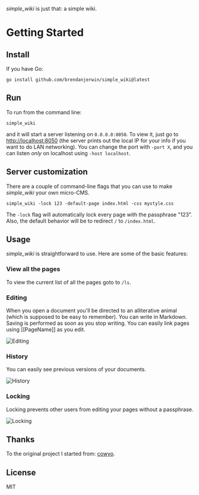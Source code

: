_simple_wiki_ is just that: a simple wiki.

# Getting Started

## Install

If you have Go:

```
go install github.com/brendanjerwin/simple_wiki@latest
```

## Run

To run from the command line:

```shell
simple_wiki
```

and it will start a server listening on `0.0.0.0:8050`. To view it, just go to <http://localhost:8050> (the server prints out the local IP for your info if you want to do LAN networking). You can change the port with `-port X`, and you can listen _only_ on localhost using `-host localhost`.

## Server customization

There are a couple of command-line flags that you can use to make _simple_wiki_ your own micro-CMS.

```
simple_wiki -lock 123 -default-page index.html -css mystyle.css
```

The `-lock` flag will automatically lock every page with the passphrase "123". Also, the default behavior will be to redirect `/` to `/index.html`.

## Usage

_simple_wiki_ is straightforward to use. Here are some of the basic features:

### View all the pages

To view the current list of all the pages goto to `/ls`.

### Editing

When you open a document you'll be directed to an alliterative animal (which is supposed to be easy to remember). You can write in Markdown. Saving is performed as soon as you stop writing. You can easily link pages using [[PageName]] as you edit.

![Editing](http://i.imgur.com/vEs2U8z.gif)

### History

You can easily see previous versions of your documents.

![History](http://i.imgur.com/CxhRkyo.gif)

### Locking

Locking prevents other users from editing your pages without a passphrase.

![Locking](http://i.imgur.com/xwUFV8b.gif)



## Thanks

To the original project I started from: [cowyo](https://github.com/schollz/cowyo).

## License

MIT
